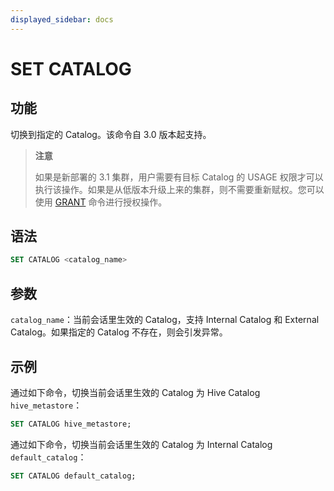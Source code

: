 ```yaml
---
displayed_sidebar: docs
---
```


# SET CATALOG

## 功能

切换到指定的 Catalog。该命令自 3.0 版本起支持。

> **注意**
>
> 如果是新部署的 3.1 集群，用户需要有目标 Catalog 的 USAGE 权限才可以执行该操作。如果是从低版本升级上来的集群，则不需要重新赋权。您可以使用 [GRANT](../account-management/GRANT.md) 命令进行授权操作。

## 语法

```SQL
SET CATALOG <catalog_name>
```

## 参数

`catalog_name`：当前会话里生效的 Catalog，支持 Internal Catalog 和 External Catalog。如果指定的 Catalog 不存在，则会引发异常。

## 示例

通过如下命令，切换当前会话里生效的 Catalog 为 Hive Catalog `hive_metastore`：

```SQL
SET CATALOG hive_metastore;
```

通过如下命令，切换当前会话里生效的 Catalog 为 Internal Catalog `default_catalog`：

```SQL
SET CATALOG default_catalog;
```

